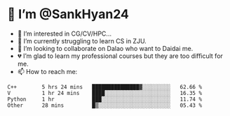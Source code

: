 # 👋 I’m @SankHyan24

- 👀 I’m interested in CG/CV/HPC...
- 🌱 I’m currently struggling to learn CS in ZJU.
- 💞️ I’m looking to collaborate on Dalao who want to Daidai me.
- 💔 I’m glad to learn my professional courses but they are too difficult for me.
- 📫 How to reach me:


<!---
SankHyan24/SankHyan24 is a ✨ special ✨ repository because its `README.md` (this file) appears on your GitHub profile.
You can click the Preview link to take a look at your changes.
--->
<!--START_SECTION:waka-->

```text
C++        5 hrs 24 mins   ███████████████▓░░░░░░░░░   62.66 %
V          1 hr 24 mins    ████░░░░░░░░░░░░░░░░░░░░░   16.35 %
Python     1 hr            ███░░░░░░░░░░░░░░░░░░░░░░   11.74 %
Other      28 mins         █▒░░░░░░░░░░░░░░░░░░░░░░░   05.43 %
```

<!--END_SECTION:waka-->

